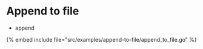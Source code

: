 # Append to file

* append

{% embed include file="src/examples/append-to-file/append_to_file.go" %}


